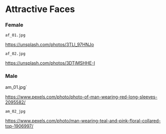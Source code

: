 # Attractive Faces

### Female

`af_01.jpg`

https://unsplash.com/photos/3TLl_97HNJo

`af_02.jpg`

https://unsplash.com/photos/3DTjMSHHE-I

### Male

am_01.jpg`

https://www.pexels.com/photo/photo-of-man-wearing-red-long-sleeves-2095582/

`am_02_jpg`

https://www.pexels.com/photo/man-wearing-teal-and-pink-floral-collared-top-1906997/



